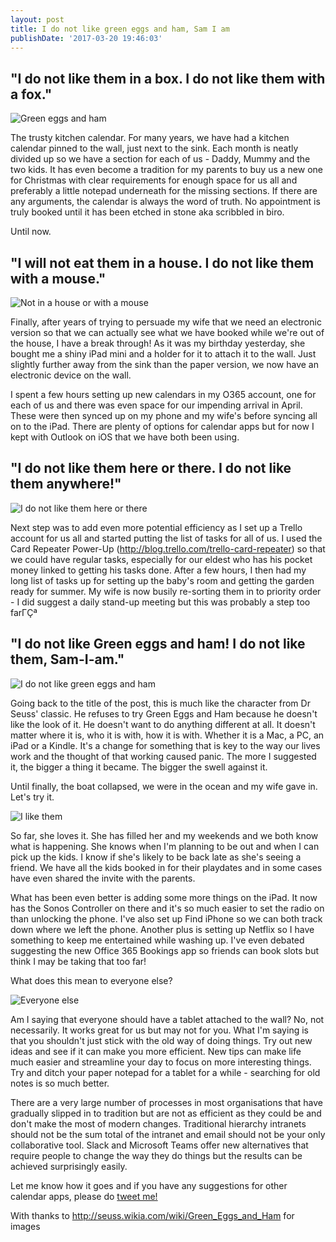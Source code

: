 ```yaml
---
layout: post
title: I do not like green eggs and ham, Sam I am
publishDate: '2017-03-20 19:46:03'
---
```


## "I do not like them in a box. I do not like them with a fox."


![Green eggs and ham](http://vignette2.wikia.nocookie.net/seuss/assets/4/47/6a00e54ef837538833015433a23709970c-500wi.jpg/revision/latest/scale-to-width-down/163?cb=20130813204632)

The trusty kitchen calendar. For many years, we have had a kitchen calendar pinned to the wall, just next to the sink. Each month is neatly divided up so we have a section for each of us - Daddy, Mummy and the two kids. It has even become a tradition for my parents to buy us a new one for Christmas with clear requirements for enough space for us all and preferably a little notepad underneath for the missing sections. If there are any arguments, the calendar is always the word of truth. No appointment is truly booked until it has been etched in stone aka scribbled in biro.

Until now.

## "I will not eat them in a house. I do not like them with a mouse."

![Not in a house or with a mouse](http://vignette3.wikia.nocookie.net/seuss/assets/8/83/I_do_not_like_them_with_a_mouse.png/revision/latest/scale-to-width-down/185?cb=20161203013844)

Finally, after years of trying to persuade my wife that we need an electronic version so that we can actually see what we have booked while we're out of the house, I have a break through! As it was my birthday yesterday, she bought me a shiny iPad mini and a holder for it to attach it to the wall. Just slightly further away from the sink than the paper version, we now have an electronic device on the wall.

I spent a few hours setting up new calendars in my O365 account, one for each of us and there was even space for our impending arrival in April. These were then synced up on my phone and my wife's before syncing all on to the iPad. There are plenty of options for calendar apps but for now I kept with Outlook on iOS that we have both been using.

## "I do not like them here or there. I do not like them anywhere!"

![I do not like them here or there](http://vignette1.wikia.nocookie.net/seuss/assets/4/41/I_would_not_like_them_here_or_there..png/revision/latest/scale-to-width-down/185?cb=20161203012625)

Next step was to add even more potential efficiency as I set up a Trello account for us all and started putting the list of tasks for all of us. I used the Card Repeater Power-Up (http://blog.trello.com/trello-card-repeater) so that we could have regular tasks, especially for our eldest who has his pocket money linked to getting his tasks done. After a few hours, I then had my long list of tasks up for setting up the baby's room and getting the garden ready for summer. My wife is now busily re-sorting them in to priority order - I did suggest a daily stand-up meeting but this was probably a step too farΓÇª

## "I do not like Green eggs and ham! I do not like them, Sam-I-am."

![I do not like green eggs and ham](http://vignette4.wikia.nocookie.net/seuss/assets/0/06/And_not_with_a_mouse.png/revision/latest?cb=20161203131043)

Going back to the title of the post, this is much like the character from Dr Seuss' classic. He refuses to try Green Eggs and Ham because he doesn't like the look of it. He doesn't want to do anything different at all. It doesn't matter where it is, who it is with, how it is with. Whether it is a Mac, a PC, an iPad or a Kindle. It's a change for something that is key to the way our lives work and the thought of that working caused panic. The more I suggested it, the bigger a thing it became. The bigger the swell against it.

Until finally, the boat collapsed, we were in the ocean and my wife gave in. Let's try it.

![I like them](http://vignette4.wikia.nocookie.net/seuss/assets/5/5b/I_like_green_eggs_and_ham.png/revision/latest?cb=20161203142750)

So far, she loves it. She has filled her and my weekends and we both know what is happening. She knows when I'm planning to be out and when I can pick up the kids. I know if she's likely to be back late as she's seeing a friend. We have all the kids booked in for their playdates and in some cases have even shared the invite with the parents.

What has been even better is adding some more things on the iPad. It now has the Sonos Controller on there and it's so much easier to set the radio on than unlocking the phone. I've also set up Find iPhone so we can both track down where we left the phone. Another plus is setting up Netflix so I have something to keep me entertained while washing up. I've even debated suggesting the new Office 365 Bookings app so friends can book slots but think I may be taking that too far!

What does this mean to everyone else?

![Everyone else](http://vignette1.wikia.nocookie.net/seuss/assets/2/2e/I_do_so_like_green_eggs_and_ham.png/revision/latest?cb=20161203145348)

Am I saying that everyone should have a tablet attached to the wall? No, not necessarily. It works great for us but may not for you. What I'm saying is that you shouldn't just stick with the old way of doing things. Try out new ideas and see if it can make you more efficient. New tips can make life much easier and streamline your day to focus on more interesting things. Try and ditch your paper notepad for a tablet for a while - searching for old notes is so much better.

There are a very large number of processes in most organisations that have gradually slipped in to tradition but are not as efficient as they could be and don't make the most of modern changes. Traditional hierarchy intranets should not be the sum total of the intranet and email should not be your only collaborative tool. Slack and Microsoft Teams offer new alternatives that require people to change the way they do things but the results can be achieved surprisingly easily.

Let me know how it goes and if you have any  suggestions for other calendar apps, please do [tweet me!](https://twitter.com/kevmcdonk)

With thanks to http://seuss.wikia.com/wiki/Green_Eggs_and_Ham for images